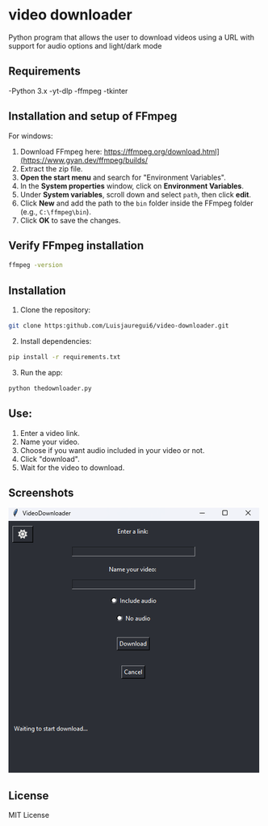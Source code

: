 # video downloader

Python program that allows the user to download videos using a URL with support for audio options and light/dark mode
 
## Requirements
-Python 3.x
-yt-dlp
-ffmpeg
-tkinter

## Installation and setup of FFmpeg
For windows:
1. Download FFmpeg here: https://ffmpeg.org/download.html](https://www.gyan.dev/ffmpeg/builds/
2. Extract the zip file.
3. **Open the start menu** and search for "Environment Variables".
4. In the **System properties** window, click on **Environment Variables**.
5. Under **System variables**, scroll down and select `path`, then click **edit**.
6. Click **New** and add the path to the `bin` folder inside the FFmpeg folder (e.g., `C:\ffmpeg\bin`).
7. Click **OK** to save the changes.

## Verify FFmpeg installation
```bash
ffmpeg -version
```
 
## Installation
1. Clone the repository:
```bash
git clone https:github.com/Luisjauregui6/video-downloader.git
```
2. Install dependencies:
```bash
pip install -r requirements.txt
```
3. Run the app:
```bash
python thedownloader.py
```

## Use:
1. Enter a video link.
2. Name your video.
3. Choose if you want audio included in your video or not.
4. Click "download".
5. Wait for the video to download.

## Screenshots

![video downloader screenshot](img/screenshot1.png)

## License 

MIT License 
